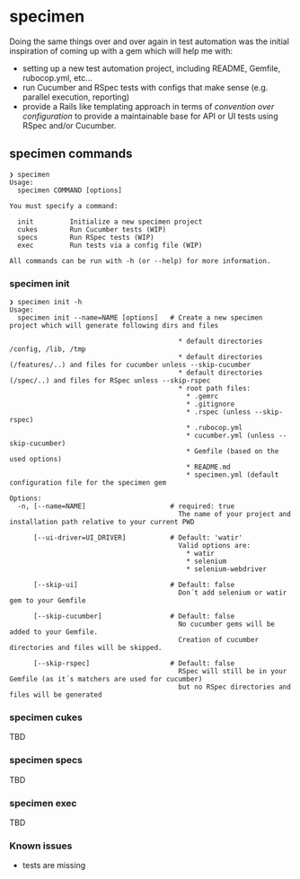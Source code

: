 # specimen

Doing the same things over and over again in test automation was the initial inspiration of coming up with a gem which
will help me with:

- setting up a new test automation project, including README, Gemfile, rubocop.yml, etc...
- run Cucumber and RSpec tests with configs that make sense (e.g. parallel execution, reporting)
- provide a Rails like templating approach in terms of _convention over configuration_ to provide a maintainable base for
  API or UI tests using RSpec and/or Cucumber.

## specimen commands

```shell
❯ specimen
Usage:
  specimen COMMAND [options]

You must specify a command:

  init         Initialize a new specimen project
  cukes        Run Cucumber tests (WIP)
  specs        Run RSpec tests (WIP)
  exec         Run tests via a config file (WIP)

All commands can be run with -h (or --help) for more information.
```

### specimen init

```shell
❯ specimen init -h
Usage:
  specimen init --name=NAME [options]   # Create a new specimen project which will generate following dirs and files

                                          * default directories /config, /lib, /tmp
                                          * default directories (/features/..) and files for cucumber unless --skip-cucumber
                                          * default directories (/spec/..) and files for RSpec unless --skip-rspec
                                          * root path files:
                                            * .gemrc
                                            * .gitignore
                                            * .rspec (unless --skip-rspec)
                                            * .rubocop.yml
                                            * cucumber.yml (unless --skip-cucumber)
                                            * Gemfile (based on the used options)
                                            * README.md
                                            * specimen.yml (default configuration file for the specimen gem

Options:
  -n, [--name=NAME]                     # required: true
                                          The name of your project and installation path relative to your current PWD

      [--ui-driver=UI_DRIVER]           # Default: 'watir'
                                          Valid options are:
                                            * watir
                                            * selenium
                                            * selenium-webdriver

      [--skip-ui]                       # Default: false
                                          Don´t add selenium or watir gem to your Gemfile

      [--skip-cucumber]                 # Default: false
                                          No cucumber gems will be added to your Gemfile.
                                          Creation of cucumber directories and files will be skipped.

      [--skip-rspec]                    # Default: false
                                          RSpec will still be in your Gemfile (as it´s matchers are used for cucumber)
                                          but no RSpec directories and files will be generated
```

### specimen cukes

TBD

### specimen specs

TBD

### specimen exec

TBD

### Known issues

- tests are missing